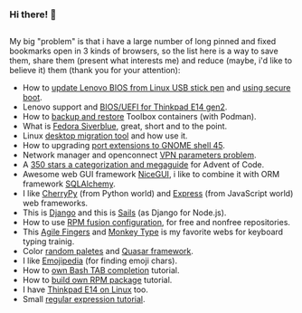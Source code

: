 ### Hi there! 👋<h2></h2>

My big "problem" is that i have a large number of long pinned and fixed bookmarks open in 3 kinds of browsers, so the list here is a way to save them, share them (present what interests me) and reduce (maybe, i'd like to believe it) them (thank you for your attention):
- How to [update Lenovo BIOS from Linux USB stick pen](https://www.cyberciti.biz/faq/update-lenovo-bios-from-linux-usb-stick-pen/) and [using secure boot](https://discussion.fedoraproject.org/t/secure-boot-not-installed-when-installing-fresh-fedora-35-silverblue/74175).
- Lenovo support and [BIOS/UEFI for Thinkpad E14 gen2](https://pcsupport.lenovo.com/cz/cs/products/laptops-and-netbooks/thinkpad-edge-laptops/thinkpad-e14-gen-2-type-20ta-20tb/20ta/20ta0033ck/pf20e942/downloads/driver-list/component?name=BIOS%2FUEFI).
- How to [backup and restore](https://fedoramagazine.org/backup-and-restore-toolboxes-with-podman/) Toolbox containers (with Podman).
- What is [Fedora Siverblue](https://www.dvlv.co.uk/pages/a-beginners-guide-to-fedora-silverblue.html), great, short and to the point.
- Linux [desktop migration tool](https://codeberg.org/sesivany/linux-desktop-migration-tool) and how use it.
- How to upgrading [port extensions to GNOME shell 45](https://gjs.guide/extensions/upgrading/gnome-shell-45.html).
- Network manager and openconnect [VPN parameters problem](https://gitlab.gnome.org/GNOME/NetworkManager-openconnect/-/issues/91).
- A [350 stars a categorization and megaguide](https://www.reddit.com/r/adventofcode/comments/z0vmy0/350_stars_a_categorization_and_megaguide/) for Advent of Code.
- Awesome web GUI framework [NiceGUI](https://nicegui.io/), i like to combine it with ORM framework [SQLAlchemy](https://www.sqlalchemy.org/).
- I like [CherryPy](https://cherrypy.dev/) (from Python world) and [Express](https://expressjs.com/) (from JavaScript world) web frameworks.
- This is [Django](https://www.djangoproject.com/) and this is [Sails](https://sailsjs.com/) (as Django for Node.js).
- How to use [RPM fusion configuration](https://rpmfusion.org/Configuration), for free and nonfree repositories.
- This [Agile Fingers](https://agilefingers.com/) and [Monkey Type](https://monkeytype.com/) is my favorite webs for keyboard typing trainig.
- Color [random paletes](https://randomcolorpalettes.com/) and [Quasar framework](https://quasar.dev/style/color-palette).
- I like [Emojipedia](https://emojipedia.org/) (for finding emoji chars).
- How to [own Bash TAB completion](https://www.gnu.org/software/gnuastro/manual/html_node/Bash-TAB-completion-tutorial.html) tutorial.
- How to [build own RPM package](https://opensource.com/article/18/9/how-build-rpm-packages) tutorial.
- I have [Thinkpad E14 on Linux](https://github.com/ramaureirac/thinkpad-e14-linux) too.
- Small [regular expression tutorial](https://www.regularnivyrazy.info/shrnuti-syntaxe.html).

<!--
**chrosta/chrosta** is a ✨ _special_ ✨ repository because its `README.md` (this file) appears on your GitHub profile.
Here are some ideas to get you started:
- 🔭 I’m currently working on ...
- 🌱 I’m currently learning ...
- 👯 I’m looking to collaborate on ...
- 🤔 I’m looking for help with ...
- 💬 Ask me about ...
- 📫 How to reach me: ...
- 😄 Pronouns: ...
- ⚡ Fun fact: ...
-->
